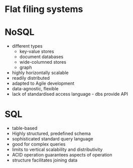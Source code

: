 Flat filing systems
===================




NoSQL
=====
- different types
  - key-value stores
  - document databases
  - wide-columned stores
  - graph
- highly horizontally scalable
- readily distributed
- adapted to Agile development
- data-agnostic, flexible
- lack of standardised access language - dbs provide API

SQL
===
- table-based
- Highly structured, predefined schema
- sophisticated standard query language
- good for complex queries
- limits to vertical scalability and distributivity
- ACID operation guarantees aspects of operation
- structure facilitates joining data
